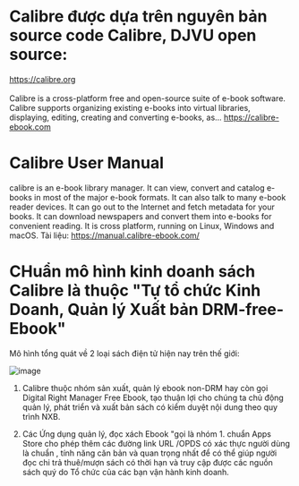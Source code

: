 # Calibre được dựa trên nguyên bản source code Calibre, DJVU open source:

https://calibre.org  
<br>
Calibre is a cross-platform free and open-source suite of e-book software. Calibre supports organizing existing e-books into virtual libraries, displaying, editing, creating and converting e-books, as…
https://calibre-ebook.com <br/>

# Calibre User Manual
calibre is an e-book library manager. It can view, convert and catalog e-books in most of the major e-book formats. It can also talk to many e-book reader devices. It can go out to the Internet and fetch metadata for your books. It can download newspapers and convert them into e-books for convenient reading. It is cross platform, running on Linux, Windows and macOS. Tài liệu: https://manual.calibre-ebook.com/

# CHuẩn mô hình kinh doanh sách Calibre là thuộc "Tự tổ chức Kinh Doanh, Quản lý Xuất bản DRM-free-Ebook"

Mô hình tổng quát về 2 loại sách điện tử hiện nay trên thế giới:

![image](https://github.com/PhDLeToanThang/ebook/assets/106635733/6d2aef4c-1578-4e0e-97e7-091fbb7760b4)

1. Calibre thuộc nhóm sản xuất, quản lý ebook non-DRM hay còn gọi Digital Right Manager Free Ebook, tạo thuận lợi cho chúng ta chủ động quản lý, phát triển và xuất bản sách có kiểm duyệt nội dung theo quy trình NXB.

2. Các Ứng dụng quản lý, đọc xách Ebook "gọi là nhóm 1. chuẩn Apps Store cho phép thêm các đường link URL /OPDS có xác thực người dùng là chuẩn , tính năng căn bản và quan trọng nhất để có thể giúp người đọc chi trả thuê/mượn sách có thời hạn và truy cập được các nguồn sách quý do Tổ chức của các bạn vận hành kinh doanh.
